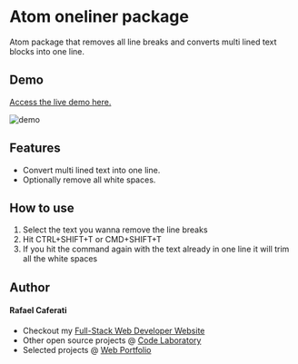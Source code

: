 # Atom oneliner package

Atom package that removes all line breaks and converts multi lined text blocks into one line.

## Demo

[Access the live demo here.](https://caferati.me/demo/one-liner)

![demo](http://i.imgur.com/VNOjU8C.gif)

## Features

* Convert multi lined text into one line.
* Optionally remove all white spaces.

## How to use
1. Select the text you wanna remove the line breaks
2. Hit CTRL+SHIFT+T or CMD+SHIFT+T
3. If you hit the command again with the text already in one line it will trim all the white spaces

## Author
#### Rafael Caferati
+ Checkout my <a href="https://caferati.me" title="Full-Stack Web Developer, UI/UX Javascript Specialist" target="_blank">Full-Stack Web Developer Website</a>
+ Other open source projects @ <a title="Web Software Developer Code Laboratory" target="_blank" href="https://caferati.me/labs">Code Laboratory</a>
+ Selected projects @ <a title="Web Software Developer Portfolio" target="_blank" href="https://caferati.me/portfolio">Web Portfolio</a>

